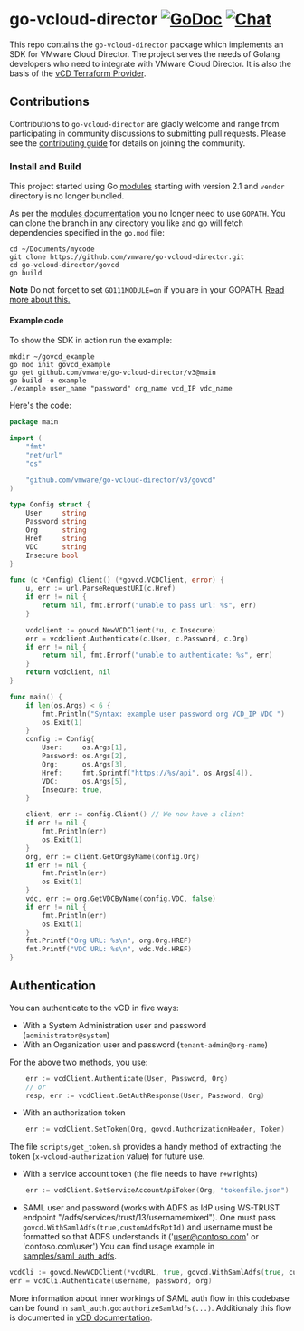# go-vcloud-director [![GoDoc](https://godoc.org/github.com/vmware/go-vcloud-director?status.svg)](http://godoc.org/github.com/vmware/go-vcloud-director) [![Chat](https://img.shields.io/badge/chat-on%20slack-brightgreen.svg)](https://vmwarecode.slack.com/messages/CBBBXVB16)

This repo contains the `go-vcloud-director` package which implements
an SDK for VMware Cloud Director. The project serves the needs of Golang
developers who need to integrate with VMware Cloud Director. It is also the
basis of the [vCD Terraform
Provider](https://github.com/vmware/terraform-provider-vcd).

## Contributions ##

Contributions to `go-vcloud-director` are gladly welcome and range
from participating in community discussions to submitting pull
requests.  Please see the [contributing guide](CONTRIBUTING.md) for
details on joining the community.

### Install and Build ###

This project started using Go [modules](https://github.com/golang/go/wiki/Modules)
starting with version 2.1 and `vendor` directory is no longer bundled.

As per the [modules documentation](https://github.com/golang/go/wiki/Modules)
you no longer need to use `GOPATH`. You can clone the branch in any directory
you like and go will fetch dependencies specified in the `go.mod` file:
```
cd ~/Documents/mycode
git clone https://github.com/vmware/go-vcloud-director.git
cd go-vcloud-director/govcd
go build
```

**Note** Do not forget to set `GO111MODULE=on` if you are in your GOPATH.
[Read more about this.](https://github.com/golang/go/wiki/Modules#how-to-install-and-activate-module-support)

#### Example code ####

To show the SDK in action run the example:
```
mkdir ~/govcd_example
go mod init govcd_example
go get github.com/vmware/go-vcloud-director/v3@main
go build -o example
./example user_name "password" org_name vcd_IP vdc_name 
```

Here's the code:
```go
package main

import (
	"fmt"
	"net/url"
	"os"

	"github.com/vmware/go-vcloud-director/v3/govcd"
)

type Config struct {
	User     string
	Password string
	Org      string
	Href     string
	VDC      string
	Insecure bool
}

func (c *Config) Client() (*govcd.VCDClient, error) {
	u, err := url.ParseRequestURI(c.Href)
	if err != nil {
		return nil, fmt.Errorf("unable to pass url: %s", err)
	}

	vcdclient := govcd.NewVCDClient(*u, c.Insecure)
	err = vcdclient.Authenticate(c.User, c.Password, c.Org)
	if err != nil {
		return nil, fmt.Errorf("unable to authenticate: %s", err)
	}
	return vcdclient, nil
}

func main() {
	if len(os.Args) < 6 {
		fmt.Println("Syntax: example user password org VCD_IP VDC ")
		os.Exit(1)
	}
	config := Config{
		User:     os.Args[1],
		Password: os.Args[2],
		Org:      os.Args[3],
		Href:     fmt.Sprintf("https://%s/api", os.Args[4]),
		VDC:      os.Args[5],
		Insecure: true,
	}

	client, err := config.Client() // We now have a client
	if err != nil {
		fmt.Println(err)
		os.Exit(1)
	}
	org, err := client.GetOrgByName(config.Org)
	if err != nil {
		fmt.Println(err)
		os.Exit(1)
	}
	vdc, err := org.GetVDCByName(config.VDC, false)
	if err != nil {
		fmt.Println(err)
		os.Exit(1)
	}
	fmt.Printf("Org URL: %s\n", org.Org.HREF)
	fmt.Printf("VDC URL: %s\n", vdc.Vdc.HREF)
}

```

## Authentication

You can authenticate to the vCD in five ways:

* With a System Administration user and password (`administrator@system`)
* With an Organization user and password (`tenant-admin@org-name`)

For the above two methods, you use: 
```go
	err := vcdClient.Authenticate(User, Password, Org)
	// or
	resp, err := vcdClient.GetAuthResponse(User, Password, Org)
```

* With an authorization token
```go
	err := vcdClient.SetToken(Org, govcd.AuthorizationHeader, Token)
```
The file `scripts/get_token.sh` provides a handy method of extracting the token
(`x-vcloud-authorization` value) for future use.

* With a service account token (the file needs to have `r+w` rights)
```go
	err := vcdClient.SetServiceAccountApiToken(Org, "tokenfile.json")
```

* SAML user and password (works with ADFS as IdP using WS-TRUST endpoint
  "/adfs/services/trust/13/usernamemixed"). One must pass `govcd.WithSamlAdfs(true,customAdfsRptId)`
  and username must be formatted so that ADFS understands it ('user@contoso.com' or
  'contoso.com\user') You can find usage example in
  [samples/saml_auth_adfs](/samples/saml_auth_adfs). 
```go
vcdCli := govcd.NewVCDClient(*vcdURL, true, govcd.WithSamlAdfs(true, customAdfsRptId))
err = vcdCli.Authenticate(username, password, org)
```

More information about inner workings of SAML auth flow in this codebase can be found in
`saml_auth.go:authorizeSamlAdfs(...)`. Additionaly this flow is documented in [vCD
documentation](https://code.vmware.com/docs/10000/vcloud-api-programming-guide-for-service-providers/GUID-335CFC35-7AD8-40E5-91BE-53971937A2BB.html).
